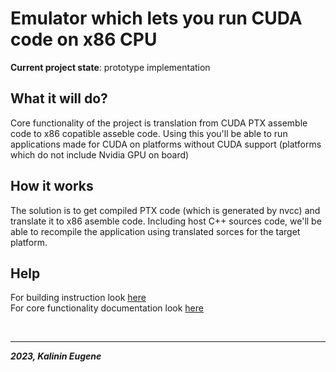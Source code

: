 # Emulator which lets you run CUDA code on x86 CPU

**Current project state**: prototype implementation

## What it will do?

Core functionality of the project is translation from CUDA PTX assemble code to x86 copatible asseble code.
Using this you'll be able to run applications made for CUDA on platforms without CUDA support (platforms which do not include Nvidia GPU on board)

## How it works

The solution is to get compiled PTX code (which is generated by nvcc) and translate it to x86 asemble code. Including host C++ sources code, we'll be able to recompile the application using translated sorces for the target platform.

## Help
For building instruction look [here](./docs/building/build_instruction.md)  
For core functionality documentation look [here](./docs/core_functionality/TODO.md)

<br>

---
***2023, Kalinin Eugene***